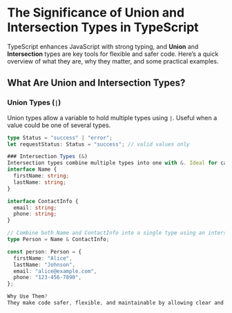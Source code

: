 
# The Significance of Union and Intersection Types in TypeScript

TypeScript enhances JavaScript with strong typing, and **Union** and **Intersection** types are key tools for flexible and safer code. Here’s a quick overview of what they are, why they matter, and some practical examples.

## What Are Union and Intersection Types?

### Union Types (`|`)

Union types allow a variable to hold multiple types using `|`. Useful when a value could be one of several types.

```typescript
type Status = "success" | "error";
let requestStatus: Status = "success"; // valid values only

### Intersection Types (&)
Intersection types combine multiple types into one with &. Ideal for cases where an object must satisfy multiple type requirements.
interface Name {
  firstName: string;
  lastName: string;
}

interface ContactInfo {
  email: string;
  phone: string;
}

// Combine both Name and ContactInfo into a single type using an intersection
type Person = Name & ContactInfo;

const person: Person = {
  firstName: "Alice",
  lastName: "Johnson",
  email: "alice@example.com",
  phone: "123-456-7890",
};

Why Use Them?
They make code safer, flexible, and maintainable by allowing clear and structured data handling.

